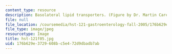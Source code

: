 ```yaml
---
content_type: resource
description: Basolateral lipid transporters. (Figure by Dr. Martin Carey.)
file: null
file_location: /coursemedia/hst-121-gastroenterology-fall-2005/176b629e3729608bc5e472d9dbadb7ab_hst-121f05.jpg
file_type: image/jpeg
resourcetype: Image
title: hst-121f05.jpg
uid: 176b629e-3729-608b-c5e4-72d9dbadb7ab
---
```

